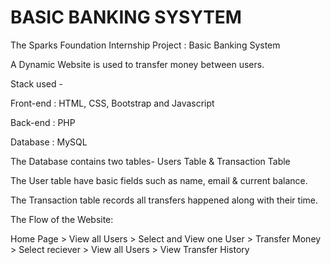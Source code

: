 # BASIC BANKING SYSYTEM
The Sparks Foundation Internship Project : Basic Banking System

A Dynamic Website is used to transfer money between users.

Stack used -

Front-end : HTML, CSS, Bootstrap and Javascript

Back-end : PHP

Database : MySQL

The Database contains two tables- Users Table & Transaction Table

The User table have basic fields such as name, email & current balance.

The Transaction table records all transfers happened along with their time.

The Flow of the Website:

Home Page > View all Users > Select and View one User > Transfer Money > Select reciever > View all Users > View Transfer History
